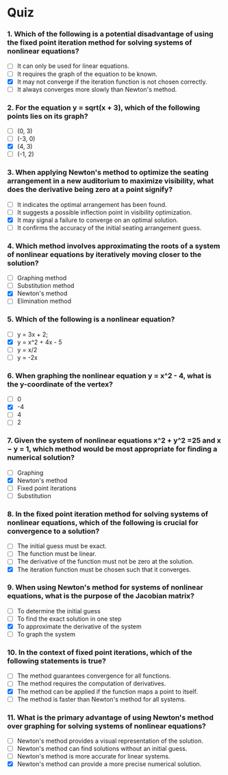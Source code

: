 # Quiz

### 1. Which of the following is a potential disadvantage of using the fixed point iteration method for solving systems of nonlinear equations?

- [ ] It can only be used for linear equations.
- [ ] It requires the graph of the equation to be known.
- [x] It may not converge if the iteration function is not chosen correctly.
- [ ] It always converges more slowly than Newton's method.

### 2. For the equation y = sqrt(x + 3), which of the following points lies on its graph?

- [ ] (0, 3)
- [ ] (-3, 0)
- [x] (4, 3)
- [ ] (-1, 2)

### 3. When applying Newton's method to optimize the seating arrangement in a new auditorium to maximize visibility, what does the derivative being zero at a point signify?

- [ ] It indicates the optimal arrangement has been found.
- [ ] It suggests a possible inflection point in visibility optimization.
- [x] It may signal a failure to converge on an optimal solution.
- [ ] It confirms the accuracy of the initial seating arrangement guess.

### 4. Which method involves approximating the roots of a system of nonlinear equations by iteratively moving closer to the solution?

- [ ] Graphing method
- [ ] Substitution method
- [x] Newton's method
- [ ] Elimination method

### 5. Which of the following is a nonlinear equation?

- [ ] y = 3x + 2;
- [x] y = x^2 + 4x - 5
- [ ] y = x/2
- [ ] y = -2x

### 6. When graphing the nonlinear equation y = x^2 - 4, what is the y-coordinate of the vertex?

- [ ] 0
- [x] -4
- [ ] 4
- [ ] 2

### 7. Given the system of nonlinear equations x^2 + y^2 =25 and x − y = 1, which method would be most appropriate for finding a numerical solution?

- [ ] Graphing
- [x] Newton's method
- [ ] Fixed point iterations
- [ ] Substitution

### 8. In the fixed point iteration method for solving systems of nonlinear equations, which of the following is crucial for convergence to a solution?

- [ ] The initial guess must be exact.
- [ ] The function must be linear.
- [ ] The derivative of the function must not be zero at the solution.
- [x] The iteration function must be chosen such that it converges.

### 9. When using Newton's method for systems of nonlinear equations, what is the purpose of the Jacobian matrix?

- [ ] To determine the initial guess
- [ ] To find the exact solution in one step
- [x] To approximate the derivative of the system
- [ ] To graph the system

### 10. In the context of fixed point iterations, which of the following statements is true?

- [ ] The method guarantees convergence for all functions.
- [ ] The method requires the computation of derivatives.
- [x] The method can be applied if the function maps a point to itself.
- [ ] The method is faster than Newton's method for all systems.

### 11. What is the primary advantage of using Newton's method over graphing for solving systems of nonlinear equations?

- [ ] Newton's method provides a visual representation of the solution.
- [ ] Newton's method can find solutions without an initial guess.
- [ ] Newton's method is more accurate for linear systems.
- [x] Newton's method can provide a more precise numerical solution.
